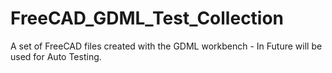 # FreeCAD_GDML_Test_Collection
A set of FreeCAD files created with the GDML workbench - In Future will be used for Auto Testing.
